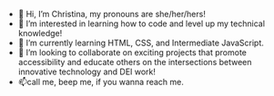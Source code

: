- 👋 Hi, I’m Christina, my pronouns are she/her/hers!
- 👀 I’m interested in learning how to code and level up my technical knowledge!
- 🌱 I’m currently learning HTML, CSS, and Intermediate JavaScript.
- 💞️ I’m looking to collaborate on exciting projects that promote accessibility and educate others on the intersections between innovative technology and DEI work!
- 📫call me, beep me, if you wanna reach me.

<!---
cwarmbrunn/cwarmbrunn is a ✨ special ✨ repository because its `README.md` (this file) appears on your GitHub profile.
You can click the Preview link to take a look at your changes.
--->
